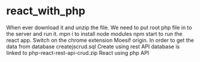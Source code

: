 # react_with_php

When ever download it and unzip the file. We need to put root php file in to the server and run it.
mpn i to install node modules
npm start to run the react app.
Switch on the chrome extension Moesif origin. In order to get the data from database 
createjscrud.sql Create using rest API database is linked to php-react-rest-api-crud.zip React using php API
